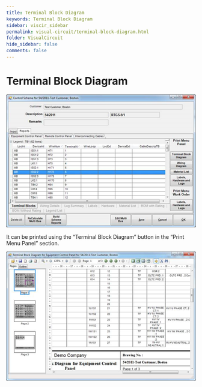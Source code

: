 ```yaml
---
title: Terminal Block Diagram
keywords: Terminal Block Diagram
sidebar: viscir_sidebar
permalink: visual-circuit/terminal-block-diagram.html
folder: VisualCircuit
hide_sidebar: false
comments: false
---
```


# Terminal Block Diagram

![](/images/terminal-block-diagram.png)

It can be printed using the “Terminal Block Diagram” button in the “Print Menu Panel” section.

![](/images/terminal-block-diagram-print.png)
